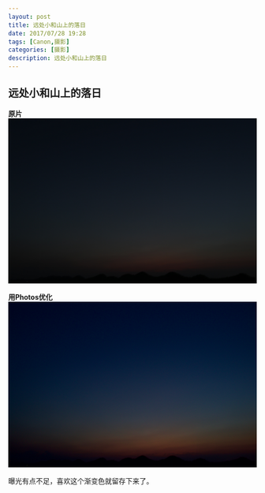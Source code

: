 ```yaml
---
layout: post
title: 远处小和山上的落日
date: 2017/07/28 19:28
tags: [Canon,摄影]
categories: [摄影]
description: 远处小和山上的落日
---
```


## 远处小和山上的落日
 
**原片**
![原片](/imgs/UN拍小和山落日-原片.JPG)

**用Photos优化**
![用Photos优化](/imgs/UN拍小和山落日-Photos修改.jpg)

曝光有点不足，喜欢这个渐变色就留存下来了。
